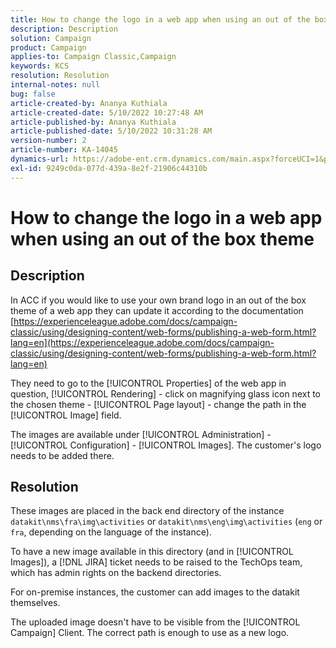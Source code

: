 ```yaml
---
title: How to change the logo in a web app when using an out of the box theme
description: Description
solution: Campaign
product: Campaign
applies-to: Campaign Classic,Campaign
keywords: KCS
resolution: Resolution
internal-notes: null
bug: false
article-created-by: Ananya Kuthiala
article-created-date: 5/10/2022 10:27:48 AM
article-published-by: Ananya Kuthiala
article-published-date: 5/10/2022 10:31:28 AM
version-number: 2
article-number: KA-14045
dynamics-url: https://adobe-ent.crm.dynamics.com/main.aspx?forceUCI=1&pagetype=entityrecord&etn=knowledgearticle&id=bae753d3-4bd0-ec11-a7b5-0022480a8e40
exl-id: 9249c0da-077d-439a-8e2f-21906c44310b
---
```

# How to change the logo in a web app when using an out of the box theme

## Description


In ACC if you would like to use your own brand logo in an out of the box theme of a web app they can update it according to the documentation [https://experienceleague.adobe.com/docs/campaign-classic/using/designing-content/web-forms/publishing-a-web-form.html?lang=en](https://experienceleague.adobe.com/docs/campaign-classic/using/designing-content/web-forms/publishing-a-web-form.html?lang=en)

They need to go to the [!UICONTROL Properties] of the web app in question, [!UICONTROL Rendering] - click on magnifying glass icon next to the chosen theme - [!UICONTROL Page layout] - change the path in the [!UICONTROL Image] field.

The images are available under [!UICONTROL Administration] - [!UICONTROL Configuration] - [!UICONTROL Images]. The customer's logo needs to be added there.


## Resolution


These images are placed in the back end directory of the instance `datakit\nms\fra\img\activities` or `datakit\nms\eng\img\activities` (`eng` or `fra`, depending on the language of the instance).

To have a new image available in this directory (and in [!UICONTROL Images]), a [!DNL JIRA] ticket needs to be raised to the TechOps team, which has admin rights on the backend directories.

For on-premise instances, the customer can add images to the datakit themselves.

The uploaded image doesn't have to be visible from the [!UICONTROL Campaign] Client. The correct path is enough to use as a new logo.
